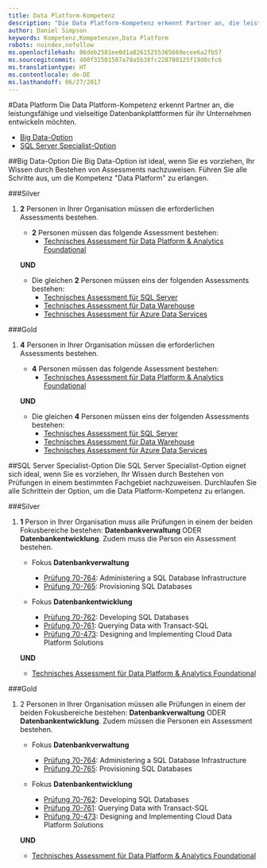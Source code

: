 ```yaml
---
title: Data Platform-Kompetenz
description: "Die Data Platform-Kompetenz erkennt Partner an, die leistungsfähige und vielseitige Datenbankplattformen für Ihr Unternehmen entwickeln möchten."
author: Daniel Simpson
keywords: Kompetenz,Kompetenzen,Data Platform
robots: noindex,nofollow
ms.openlocfilehash: 06deb2581ee0d1a82615255365669ecee6a2fb57
ms.sourcegitcommit: 400f31501507a78a5b38fc228780125f19d0cfc6
ms.translationtype: HT
ms.contentlocale: de-DE
ms.lasthandoff: 06/27/2017
---
```

#<a name="data-platform"></a>Data Platform
Die Data Platform-Kompetenz erkennt Partner an, die leistungsfähige und vielseitige Datenbankplattformen für ihr Unternehmen entwickeln möchten.

- [Big Data-Option](#big-data-option) 
- [SQL Server Specialist-Option](#sql-server-specialist-option)

##<a name="big-data-option"></a>Big Data-Option
Die Big Data-Option ist ideal, wenn Sie es vorziehen, Ihr Wissen durch Bestehen von Assessments nachzuweisen. Führen Sie alle Schritte aus, um die Kompetenz "Data Platform" zu erlangen.

###<a name="silver"></a>Silver
1. **2** Personen in Ihrer Organisation müssen die erforderlichen Assessments bestehen.

    - **2** Personen müssen das folgende Assessment bestehen:
        - [Technisches Assessment für Data Platform & Analytics Foundational](https://partneruniversity.microsoft.com/?whr=uri:MicrosoftAccount&courseId=14354&scoId=nNGssUygB_8504778676)

    **UND**

    - Die gleichen **2** Personen müssen eins der folgenden Assessments bestehen:
        - [Technisches Assessment für SQL Server](https://partneruniversity.microsoft.com/?whr=uri:MicrosoftAccount&courseId=14355&scoId=nzHk0hygB_7404778676)
        - [Technisches Assessment für Data Warehouse](https://partneruniversity.microsoft.com/?whr=uri:MicrosoftAccount&courseId=17491&scoId=1yUZ01TnD_1606265419)
        - [Technisches Assessment für Azure Data Services](https://partneruniversity.microsoft.com/?whr=uri:MicrosoftAccount&courseId=17490&scoId=2h3AfWTnD_4706265419)

###<a name="gold"></a>Gold
1. **4** Personen in Ihrer Organisation müssen die erforderlichen Assessments bestehen.

    - **4** Personen müssen das folgende Assessment bestehen:
        - [Technisches Assessment für Data Platform & Analytics Foundational](https://partneruniversity.microsoft.com/?whr=uri:MicrosoftAccount&courseId=14354&scoId=nNGssUygB_8504778676)

    **UND**

    - Die gleichen **4** Personen müssen eins der folgenden Assessments bestehen:
        - [Technisches Assessment für SQL Server](https://partneruniversity.microsoft.com/?whr=uri:MicrosoftAccount&courseId=14355&scoId=nzHk0hygB_7404778676)
        - [Technisches Assessment für Data Warehouse](https://partneruniversity.microsoft.com/?whr=uri:MicrosoftAccount&courseId=17491&scoId=1yUZ01TnD_1606265419)
        - [Technisches Assessment für Azure Data Services](https://partneruniversity.microsoft.com/?whr=uri:MicrosoftAccount&courseId=17490&scoId=2h3AfWTnD_4706265419)

##<a name="sql-server-specialist-option"></a>SQL Server Specialist-Option
Die SQL Server Specialist-Option eignet sich ideal, wenn Sie es vorziehen, Ihr Wissen durch Bestehen von Prüfungen in einem bestimmten Fachgebiet nachzuweisen. Durchlaufen Sie alle Schrittein der Option, um die Data Platform-Kompetenz zu erlangen.

###<a name="silver"></a>Silver
1. **1** Person in Ihrer Organisation muss alle Prüfungen in einem der beiden Fokusbereiche bestehen: **Datenbankverwaltung** ODER **Datenbankentwicklung**. Zudem muss die Person ein Assessment bestehen.

    - Fokus **Datenbankverwaltung**
        - [Prüfung 70-764](https://www.microsoft.com/en-us/learning/exam-70-764.aspx): Administering a SQL Database Infrastructure 
        - [Prüfung 70-765](https://www.microsoft.com/en-us/learning/exam-70-765.aspx): Provisioning SQL Databases

    - Fokus **Datenbankentwicklung**
        - [Prüfung 70-762](https://www.microsoft.com/en-us/learning/exam-70-762.aspx): Developing SQL Databases
        - [Prüfung 70-761](https://www.microsoft.com/en-us/learning/exam-70-761.aspx): Querying Data with Transact-SQL
        - [Prüfung 70-473](https://www.microsoft.com/en-us/learning/exam-70-473.aspx): Designing and Implementing Cloud Data Platform Solutions

    **UND**

    - [Technisches Assessment für Data Platform & Analytics Foundational](https://partneruniversity.microsoft.com/?whr=uri:MicrosoftAccount&courseId=14354&scoId=nNGssUygB_8504778676)

###<a name="gold"></a>Gold
1. 2 Personen in Ihrer Organisation müssen alle Prüfungen in einem der beiden Fokusbereiche bestehen: **Datenbankverwaltung** ODER **Datenbankentwicklung**. Zudem müssen die Personen ein Assessment bestehen.

    - Fokus **Datenbankverwaltung**
        - [Prüfung 70-764](https://www.microsoft.com/en-us/learning/exam-70-764.aspx): Administering a SQL Database Infrastructure 
        - [Prüfung 70-765](https://www.microsoft.com/en-us/learning/exam-70-765.aspx): Provisioning SQL Databases

    - Fokus **Datenbankentwicklung**
        - [Prüfung 70-762](https://www.microsoft.com/en-us/learning/exam-70-762.aspx): Developing SQL Databases
        - [Prüfung 70-761](https://www.microsoft.com/en-us/learning/exam-70-761.aspx): Querying Data with Transact-SQL
        - [Prüfung 70-473](https://www.microsoft.com/en-us/learning/exam-70-473.aspx): Designing and Implementing Cloud Data Platform Solutions

    **UND**

    - [Technisches Assessment für Data Platform & Analytics Foundational](https://partneruniversity.microsoft.com/?whr=uri:MicrosoftAccount&courseId=14354&scoId=nNGssUygB_8504778676)



